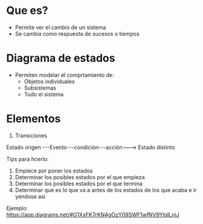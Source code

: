 # Que es?

- Permite ver el cambio de un sistema
- Se cambia como respuesta de sucesos o tiempos

# Diagrama de estados

* Permiten modelar el comprtamiento de:
    - Objetos individuales
    - Subsistemas
    - Todo el sistema

# Elementos

1. Transiciones

Estado origen ---Evento---condición---acción---> Estado distinto


Tips para hcerlo:

1. Empiece por poner los estados
2. Determinar los posibles estados por el que empieza
3. Determinar los posibles estados por el que termina
4. Determinar que es lo que va a antes de los estados de los que acaba e ir yendose así

Ejemplo: https://app.diagrams.net/#G1XxFK7rKN4gOzY09SWF1wfNV9YlqlLniJ

